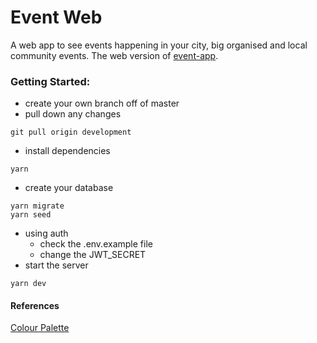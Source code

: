 # Event Web
A web app to see events happening in your city, big organised and local community events.
The web version of [event-app](https://github.com/emilyparkes/event-app).

### Getting Started:
- create your own branch off of master
- pull down any changes
```shell
git pull origin development
```
- install dependencies
```shell
yarn
```
- create your database
```shell
yarn migrate
yarn seed
```
- using auth
  - check the .env.example file
  - change the JWT_SECRET
- start the server
```shell
yarn dev
```

#### References
[Colour Palette](https://material.io/tools/color/#!/?view.left=0&view.right=0&primary.color=4527A0&secondary.color=4DD0E1)
